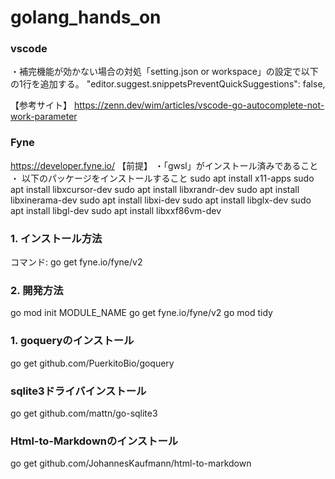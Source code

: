 # golang_hands_on

### vscode
・補完機能が効かない場合の対処「setting.json or workspace」の設定で以下の1行を追加する。
"editor.suggest.snippetsPreventQuickSuggestions": false,

【参考サイト】
https://zenn.dev/wim/articles/vscode-go-autocomplete-not-work-parameter

### Fyne
https://developer.fyne.io/
【前提】
・「gwsl」がインストール済みであること
・ 以下のパッケージをインストールすること
sudo apt install x11-apps
sudo apt install libxcursor-dev
sudo apt install libxrandr-dev
sudo apt install libxinerama-dev
sudo apt install libxi-dev
sudo apt install libglx-dev
sudo apt install libgl-dev
sudo apt install libxxf86vm-dev

### 1. インストール方法
コマンド: go get fyne.io/fyne/v2
### 2. 開発方法
go mod init MODULE_NAME
go get fyne.io/fyne/v2
go mod tidy

### 1. goqueryのインストール
go get github.com/PuerkitoBio/goquery

### sqlite3ドライバインストール
go get github.com/mattn/go-sqlite3

### Html-to-Markdownのインストール
go get github.com/JohannesKaufmann/html-to-markdown